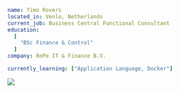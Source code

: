```yaml
name: Timo Rovers 
located_in: Venlo, Netherlands
current_job: Business Central Functional Consultant
education: 
  [
    "BSc Finance & Control"
  ]
company: RoPe IT & Finance B.V.

currently_learning: ["Application Language, Docker"]
```

<img src="https://github-readme-stats.vercel.app/api/top-langs?username=timorovers&layout=compact"/>
